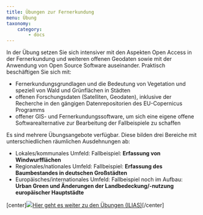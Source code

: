 ```yaml
---
title: Übungen zur Fernerkundung
menu: Übung
taxonomy:
    category:
        - docs
---
```


In der Übung setzen Sie sich intensiver mit den Aspekten Open Access in der Fernerkundung und weiteren offenen Geodaten sowie mit der Anwendung von Open Source Software auseinander. Praktisch beschäftigen Sie sich mit:

+ Fernerkundungsgrundlagen und die Bedeutung von Vegetation und speziell von Wald und Grünflächen in Städten
+ offenen Forschungsdaten (Satelliten, Geodaten), inklusive der Recherche in den gängigen Datenrepositorien des EU-Copernicus Programms
+ offener GIS- und Fernerkundungssoftware, um sich eine eigene offene Softwarealternative zur Bearbeitung der Fallbeispiele zu schaffen

Es sind mehrere Übungsangebote verfügbar. Diese bilden drei Bereiche mit unterschiedlichen räumlichen Ausdehnungen ab:
* Lokales/kommunales Umfeld: Fallbeispiel: **Erfassung von Windwurfflächen**
* Regionales/nationales Umfeld: Fallbeispiel: **Erfassung des Baumbestandes in deutschen Großstädten**
* Europäisches/internationales Umfeld: Fallbeispiel noch im Aufbau: **Urban Green und Änderungen der Landbedeckung/-nutzung europäischer Hauptstädte**

[center]<a href="https://ilias.opengeoedu.de/ilias/goto.php?target=crs_279&client_id=opengeoedu" markdown="1" target="_blank">![](/images/exercise.png?resize=200,200)Hier geht es weiter zu den Übungen (ILIAS)</a>[/center]
